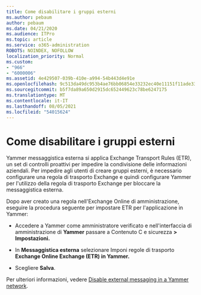 ```yaml
---
title: Come disabilitare i gruppi esterni
ms.author: pebaum
author: pebaum
ms.date: 04/21/2020
ms.audience: ITPro
ms.topic: article
ms.service: o365-administration
ROBOTS: NOINDEX, NOFOLLOW
localization_priority: Normal
ms.custom:
- "966"
- "6000006"
ms.assetid: 4e429507-039b-410e-a994-54b443d4e91e
ms.openlocfilehash: 9c513da49dc953b4ae76bb06854e33232ec40e11151f11ade33c3080092aa598
ms.sourcegitcommit: b5f7da89a650d2915dc652449623c78be6247175
ms.translationtype: MT
ms.contentlocale: it-IT
ms.lasthandoff: 08/05/2021
ms.locfileid: "54015624"
---
```

# <a name="how-to-disable-external-groups"></a>Come disabilitare i gruppi esterni

Yammer messaggistica esterna si applica Exchange Transport Rules (ETR), un set di controlli proattivi per impedire la condivisione delle informazioni aziendali. Per impedire agli utenti di creare gruppi esterni, è necessario configurare una regola di trasporto Exchange e quindi configurare Yammer per l'utilizzo della regola di trasporto Exchange per bloccare la messaggistica esterna.
  
Dopo aver creato una regola nell'Exchange Online di amministrazione, eseguire la procedura seguente per impostare ETR per l'applicazione in Yammer:
  
- Accedere a Yammer come amministratore verificato e nell'interfaccia di amministrazione di **Yammer** passare a Contenuto C e sicurezza **\> Impostazioni.**

- In **Messaggistica esterna** selezionare Imponi regole di trasporto **Exchange Online Exchange (ETR) in Yammer.**

- Scegliere **Salva**.

Per ulteriori informazioni, vedere [Disable external messaging in a Yammer network](https://docs.microsoft.com/yammer/work-with-external-users/disable-external-messaging).
  